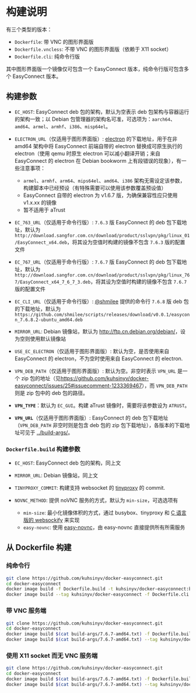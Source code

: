 # 构建说明

有三个类型的版本：

- `Dockerfile`: 带 VNC 的图形界面版
- `Dockerfile.vncless`: 不带 VNC 的图形界面版（依赖于 X11 socket）
- `Dockerfile.cli`: 纯命令行版

其中图形界面版一个镜像仅可包含一个 EasyConnect 版本，纯命令行版可包含多个 EasyConnect 版本。

## 构建参数

- `EC_HOST`: EasyConnect deb 包的架构，默认为空表示 deb 包架构与容器运行的架构一致；以 Debian 包管理器的架构名可准，可选项为：`aarch64`、`amd64`、`armel`、`armhf`、`i386`、`misp64el`。
- `ELECTRON_URL`（仅适用于图形界面版）: [electron](https://github.com/electron/electron/releases) 的下载地址，用于在非 amd64 架构中将 EasyConnect 前端自带的 electron 替换成可原生执行的 electron（使用 qemu 时原生 electron 可以减小翻译开销；来自 EasyConnect 的 electron 在 Debian bookworm 上有段错误的现象），有一些注意事项：

    - `armel`、`armhf`、`arm64`、`mips64el`、`amd64`、`i386` 架构无需设定该参数，构建脚本中已经预设（有特殊需要可以使用该参数覆盖预设值）
    - EasyConnect 自带的 electron 为 v1.6.7 版，为确保兼容性应只使用 v1.x.xx 的镜像
    - 暂不适用于 aTrust

- `EC_763_URL`（仅适用于命令行版）: `7.6.3` 版 EasyConnect 的 deb 包下载地址，默认为 `http://download.sangfor.com.cn/download/product/sslvpn/pkg/linux_01/EasyConnect_x64.deb`，将其设为空值时构建的镜像不包含 `7.6.3` 版的配置文件
- `EC_767_URL`（仅适用于命令行版）: `7.6.7` 版 EasyConnect 的 deb 包下载地址，默认为 `http://download.sangfor.com.cn/download/product/sslvpn/pkg/linux_767/EasyConnect_x64_7_6_7_3.deb`，将其设为空值时构建的镜像不包含 `7.6.7` 版的配置文件
- `EC_CLI_URL`（仅适用于命令行版）: [@shmilee](https://github.com/shmilee) 提供的命令行 `7.6.8` 版 deb 包的下载地址，默认为 `https://github.com/shmilee/scripts/releases/download/v0.0.1/easyconn_7.6.8.2-ubuntu_amd64.deb`
- `MIRROR_URL`: Debian 镜像站，默认为 <http://ftp.cn.debian.org/debian/>，设为空则使用默认镜像站
- `USE_EC_ELECTRON`（仅适用于图形界面版）: 默认为空，是否使用来自 EasyConnect 的 electron，不为空时使用来自 EasyConnect 的 electron.
- `VPN_DEB_PATH`（仅适用于图形界面版）: 默认为空。非空时表示 `VPN_URL` 是一个 zip 包的地址（见<https://github.com/kuhsinyv/docker-easyconnect/issues/25#issuecomment-1233369467>），而 `VPN_DEB_PATH` 则是 zip 包中的 deb 包的路径。
- **`VPN_TYPE`**：默认为 `EC_GUI`。构建 aTrust 镜像时，需要将该参数设为 `ATRUST`。
- **`VPN_URL`**（仅适用于图形界面版）: EasyConnect 的 deb 包下载地址（`VPN_DEB_PATH` 非空时则是包含 deb 包的 zip 包下载地址），各版本的下载地址可见于 [../build-args/](../build-args/)。


### `Dockerfile.build` 构建参数

- `EC_HOST`: EasyConnect deb 包的架构，同上文
- `MIRROR_URL`: Debian 镜像站，同上文
- `TINYPROXY_COMMIT`: 构建支持 websocket 的 [tinyproxy](https://github.com/tinyproxy/tinyproxy) 的 commit.
- `NOVNC_METHOD`: 提供 noVNC 服务的方式，默认为 `min-size`，可选选项有

    - `min-size`: 最小化镜像体积的方式，通过 busybox、tinyproxy 和 [C 语言版的 websockify](https://github.com/novnc/websockify-other) 来实现
    - `easy-novnc`: 使用 [easy-novnc](https://github.com/pgaskin/easy-novnc)，由 easy-novnc 直接提供所有所需服务

## 从 Dockerfile 构建

### 纯命令行

``` bash
git clone https://github.com/kuhsinyv/docker-easyconnect.git
cd docker-easyconnect
docker image build -f Dockerfile.build -t kuhsinyv/docker-easyconnect:build --build-arg EC_HOST=amd64 .
docker image build --tag kuhsinyv/docker-easyconnect -f Dockerfile.cli --build-arg EC_HOST=amd64 .
```

### 带 VNC 服务端

``` bash
git clone https://github.com/kuhsinyv/docker-easyconnect.git
cd docker-easyconnect
docker image build $(cat build-args/7.6.7-amd64.txt) -f Dockerfile.build -t kuhsinyv/docker-easyconnect:build .
docker image build $(cat build-args/7.6.7-amd64.txt) --tag kuhsinyv/docker-easyconnect -f Dockerfile .
```

### 使用 X11 socket 而无 VNC 服务端

``` bash
git clone https://github.com/kuhsinyv/docker-easyconnect.git
cd docker-easyconnect
docker image build $(cat build-args/7.6.7-amd64.txt) -f Dockerfile.build -t kuhsinyv/docker-easyconnect:build .
docker image build $(cat build-args/7.6.7-amd64.txt) --tag kuhsinyv/docker-easyconnect -f Dockerfile.vncless .
```

